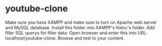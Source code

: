 # youtube-clone
Make sure you have XAMPP and make sure to turn on Apache web server and MySQL database.
Install this folder into XAMPP's htdoc's folder.
Add filler SQL querys for filler data.
Open browser and enter this into URL: localhost/youtube-clone.
Browse and test to your content.

